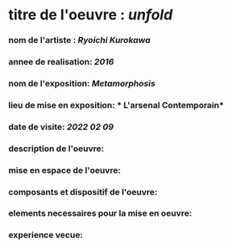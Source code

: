 # titre de l'oeuvre : *unfold*
### nom de l'artiste : *Ryoichi Kurokawa*
### annee de realisation: *2016*
### nom de l'exposition: *Metamorphosis*
### lieu de mise en exposition: * L'arsenal Contemporain*
### date de visite: *2022 02 09* 

### description de l'oeuvre:


### mise en espace de l'oeuvre:


### composants et dispositif de l'oeuvre:


### elements necessaires pour la mise en oeuvre:


### experience vecue:

